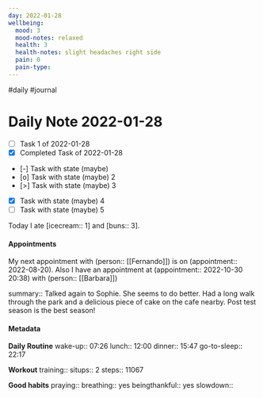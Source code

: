 ```yaml
---
day: 2022-01-28
wellbeing:
  mood: 3
  mood-notes: relaxed
  health: 3
  health-notes: slight headaches right side
  pain: 0
  pain-type: 
---
```

#daily #journal

# Daily Note 2022-01-28

- [ ] Task 1 of 2022-01-28
- [x] Completed Task of 2022-01-28
- [-] Task with state (maybe)
- [o] Task with state (maybe) 2
- [>] Task with state (maybe) 3
- [x] Task with state (maybe) 4
- [ ] Task with state (maybe) 5

Today I ate [icecream:: 1] and [buns:: 3].

#### Appointments
My next appointment with (person:: [[Fernando]]) is on (appointment:: 2022-08-20).
Also I have an appointment at (appointment:: 2022-10-30 20:38) with (person:: [[Barbara]])

summary:: Talked again to Sophie. She seems to do better. Had a long walk through the park and a delicious piece of cake on the cafe nearby. Post test season is the best season!

#### Metadata

**Daily Routine**
wake-up:: 07:26
lunch:: 12:00
dinner:: 15:47
go-to-sleep:: 22:17

**Workout**
training:: 
situps:: 2
steps:: 11067

**Good habits**
praying:: 
breathing:: yes
beingthankful:: yes
slowdown:: 
